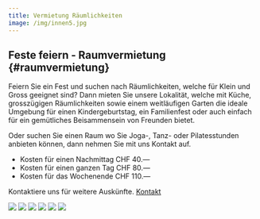 ```yaml
---
title: Vermietung Räumlichkeiten
image: /img/innen5.jpg
---
```


## Feste feiern - Raumvermietung {#raumvermietung}

Feiern Sie ein Fest und suchen nach Räumlichkeiten, welche für Klein und Gross
geeignet sind? Dann mieten Sie unsere Lokalität, welche mit Küche, grosszügigen
Räumlichkeiten sowie einem weitläufigen Garten die ideale Umgebung für einen
Kindergeburtstag, ein Familienfest oder auch einfach für ein gemütliches
Beisammensein von Freunden bietet. 

Oder suchen Sie einen Raum wo Sie Joga-, Tanz- oder Pilatesstunden anbieten können, 
dann nehmen Sie mit uns Kontakt auf.

- Kosten für einen Nachmittag CHF 40.—
- Kosten für einen ganzen Tag CHF 80.—
- Kosten für das Wochenende CHF 110.—

Kontaktiere uns für weitere Auskünfte. <a href="/contact">Kontakt</a>

<img src="/img/innen5.jpg">
<img src="/img/innen6.jpg">
<img src="/img/innen3.jpg">
<img src="/img/kueche.jpg">
<img src="/img/spielplatz.jpg">
<img src="/img/landi-tische.jpg">